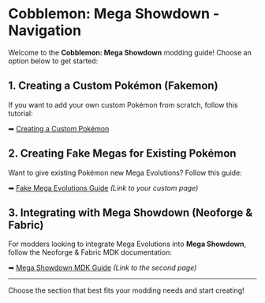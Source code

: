 # Cobblemon: Mega Showdown - Navigation

Welcome to the **Cobblemon: Mega Showdown** modding guide! Choose an option below to get started:

## 1. Creating a Custom Pokémon (Fakemon)

If you want to add your own custom Pokémon from scratch, follow this tutorial:

➡ [Creating a Custom Pokémon](https://wiki.cobblemon.com/index.php/Tutorials/Creating_A_Custom_Pokemon)

## 2. Creating Fake Megas for Existing Pokémon

Want to give existing Pokémon new Mega Evolutions? Follow this guide:

➡ [Fake Mega Evolutions Guide](#) _(Link to your custom page)_

## 3. Integrating with Mega Showdown (Neoforge & Fabric)

For modders looking to integrate Mega Evolutions into **Mega Showdown**, follow the Neoforge & Fabric MDK documentation:

➡ [Mega Showdown MDK Guide](#) _(Link to the second page)_

---

Choose the section that best fits your modding needs and start creating!
